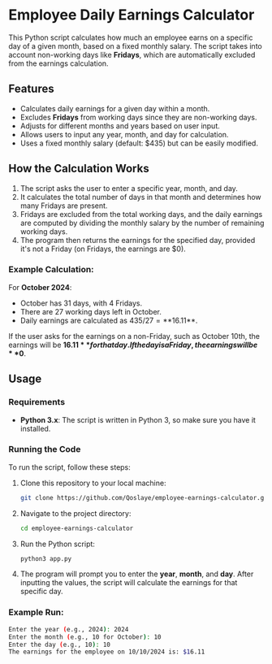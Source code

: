 # Employee Daily Earnings Calculator

This Python script calculates how much an employee earns on a specific day of a given month, based on a fixed monthly salary. The script takes into account non-working days like **Fridays**, which are automatically excluded from the earnings calculation.

## Features
- Calculates daily earnings for a given day within a month.
- Excludes **Fridays** from working days since they are non-working days.
- Adjusts for different months and years based on user input.
- Allows users to input any year, month, and day for calculation.
- Uses a fixed monthly salary (default: $435) but can be easily modified.

## How the Calculation Works
1. The script asks the user to enter a specific year, month, and day.
2. It calculates the total number of days in that month and determines how many Fridays are present.
3. Fridays are excluded from the total working days, and the daily earnings are computed by dividing the monthly salary by the number of remaining working days.
4. The program then returns the earnings for the specified day, provided it's not a Friday (on Fridays, the earnings are $0).

### Example Calculation:
For **October 2024**:
- October has 31 days, with 4 Fridays.
- There are 27 working days left in October.
- Daily earnings are calculated as $435 / 27 = **$16.11**.

If the user asks for the earnings on a non-Friday, such as October 10th, the earnings will be **$16.11** for that day. If the day is a Friday, the earnings will be **$0**.

## Usage

### Requirements
- **Python 3.x**: The script is written in Python 3, so make sure you have it installed.

### Running the Code
To run the script, follow these steps:

1. Clone this repository to your local machine:
    ```bash
    git clone https://github.com/Qoslaye/employee-earnings-calculator.git
    ```

2. Navigate to the project directory:
    ```bash
    cd employee-earnings-calculator
    ```

3. Run the Python script:
    ```bash
    python3 app.py
    ```

4. The program will prompt you to enter the **year**, **month**, and **day**. After inputting the values, the script will calculate the earnings for that specific day.

### Example Run:
```bash
Enter the year (e.g., 2024): 2024
Enter the month (e.g., 10 for October): 10
Enter the day (e.g., 10): 10
The earnings for the employee on 10/10/2024 is: $16.11
